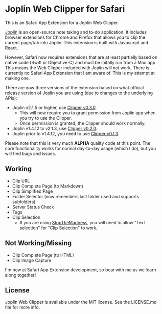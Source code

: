 # Joplin Web Clipper for Safari
This is an Safari App Extension for a Joplin Web Clipper.

[Joplin](https://joplinapp.org "Joplin Homepage") is an open-source note taking and to-do application. It includes browser extensions for Chrome and Firefox that allows you to clip the current page/tab into Joplin. This extension is built with Javascript and React.

However, Safari now requires extensions that are at least partially based on native code (Swift or Objective-C) and must be initally run from a Mac app. This means the Web Clipper included with Joplin will not work. There is currently no Safari App Extension that I am aware of. This is my attempt at making one.

There are now three versions of the extension based on what official release version of Joplin you are using (due to changes to the underlying APIs):
* Joplin v2.1.5 or higher, use [Clipper v0.3.0](https://github.com/cweirup/JoplinSafariWebClipper/releases/download/v0.3.0/Joplin-Clipper-v0.3.0.zip).
     * This will now require you to grant permission from Joplin app when you try to use the Clipper.
     * Once permission is granted, the Clipper should work normally.
* Joplin v1.4.12 to v2.1.3, use [Clipper v0.2.0](https://github.com/cweirup/JoplinSafariWebClipper/releases/tag/v0.2.0).
* Joplin prior to v1.4.12, you need to use [Clipper v0.1.3](https://github.com/cweirup/JoplinSafariWebClipper/releases/tag/v.0.1.3).

Please note that this is very much **ALPHA** quality code at this point. The core functionality works for normal day-to-day usage (which I do), but you will find bugs and issues.

## Working
* Clip URL
* Clip Complete Page (to Markdown)
* Clip Simplified Page
* Folder Selector (now remembers last folder used and supports subfolders)
* Server Status Check
* Tags
* Clip Selection
  * If you are using [StopTheMadness](http://underpassapp.com/StopTheMadness/), you will need to allow "Text selection" for "Clip Selection" to work. 

## Not Working/Missing
* Clip Complete Page (to HTML)
* Clip Image Capture

I'm new at Safari App Extension development, so bear with me as we learn along together!

## License
Joplin Web Clipper is available under the MIT license. See the LICENSE.md file for more info.
